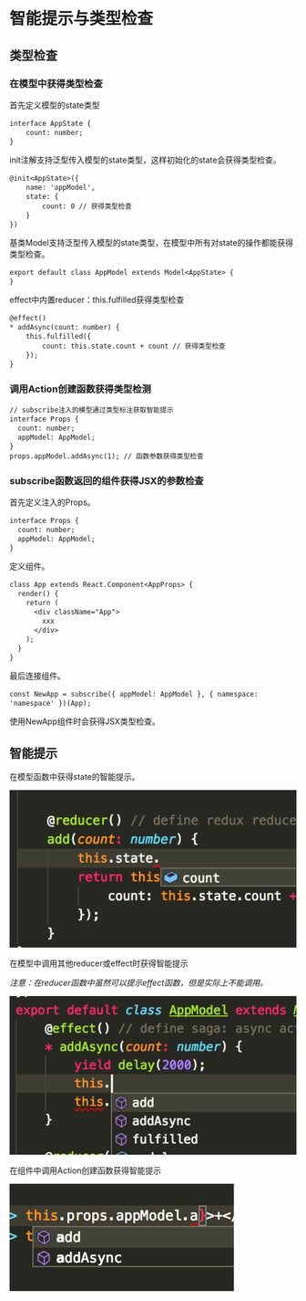 # 智能提示与类型检查

## 类型检查
### 在模型中获得类型检查
首先定义模型的state类型
```
interface AppState {
    count: number;
}
```

init注解支持泛型传入模型的state类型，这样初始化的state会获得类型检查。
```
@init<AppState>({
    name: 'appModel',
    state: {
        count: 0 // 获得类型检查
    }
})
```

基类Model支持泛型传入模型的state类型，在模型中所有对state的操作都能获得类型检查。
```
export default class AppModel extends Model<AppState> {
}
```

effect中内置reducer：this.fulfilled获得类型检查
```
@effect()
* addAsync(count: number) {
    this.fulfilled({
        count: this.state.count + count // 获得类型检查
    });
}
```

### 调用Action创建函数获得类型检测
```
// subscribe注入的模型通过类型标注获取智能提示
interface Props {
  count: number;
  appModel: AppModel;
}
props.appModel.addAsync(1); // 函数参数获得类型检查
```

### subscribe函数返回的组件获得JSX的参数检查
首先定义注入的Props。
```
interface Props {
  count: number;
  appModel: AppModel;
}
```

定义组件。
```
class App extends React.Component<AppProps> {
  render() {
    return (
      <div className="App">
        xxx
      </div>
    );
  }
}
```

最后连接组件。
```
const NewApp = subscribe({ appModel: AppModel }, { namespace: 'namespace' })(App);
```

使用NewApp组件时会获得JSX类型检查。

## 智能提示
在模型函数中获得state的智能提示。

![](../image/state.png)

在模型中调用其他reducer或effect时获得智能提示

*注意：在reducer函数中虽然可以提示effect函数，但是实际上不能调用。*

![](../image/modelhelp.png)

在组件中调用Action创建函数获得智能提示

![](../image/apphelp.png)


